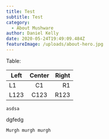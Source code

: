 ```yaml
---
title: Test
subtitle: Test
category:
  - About Mushware
author: Daniel Kelly
date: 2020-05-24T19:49:09.484Z
featureImage: /uploads/about-hero.jpg
---
```

Table:

| Left | Center | Right |
|------|:------:|------:|
| L1   | C1     | R1    |
| L123 | C123   | R123  |

`asdsa`

dgfedg

```
Murgh murgh murgh
```